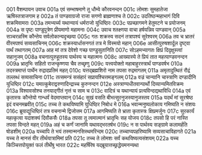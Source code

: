 001	वैशम्पायन उवाच
001a	एवं सम्भाषमाणे तु धौम्ये कौरवनन्दन
001c	लोमशः सुमहातेजा ऋषिस्तत्राजगाम ह
002a	तं पाण्डवाग्रजो राजा सगणो ब्राह्मणाश्च ते
002c	उदतिष्ठन्महाभागं दिवि शक्रमिवामराः
003a	तमभ्यर्च्य यथान्यायं धर्मराजो युधिष्ठिरः
003c	पप्रच्छागमने हेतुमटने च प्रयोजनम्
004a	स पृष्टः पाण्डुपुत्रेण प्रीयमाणो महामनाः
004c	उवाच श्लक्ष्णया वाचा हर्षयन्निव पाण्डवान्
005a	सञ्चरन्नस्मि कौन्तेय सर्वलोकान्यदृच्छया
005c	गतः शक्रस्य सदनं तत्रापश्यं सुरेश्वरम्
006a	तव च भ्रातरं वीरमपश्यं सव्यसाचिनम्
006c	शक्रस्यार्धासनगतं तत्र मे विस्मयो महान्
006e	आसीत्पुरुषशार्दूल दृष्ट्वा पार्थं तथागतम्
007a	आह मां तत्र देवेशो गच्छ पाण्डुसुतानिति
007c	सोऽहमभ्यागतः क्षिप्रं दिदृक्षुस्त्वां सहानुजम्
008a	वचनात्पुरुहूतस्य पार्थस्य च महात्मनः
008c	आख्यास्ये ते प्रियं तात महत्पाण्डवनन्दन
009a	भ्रातृभिः सहितो राजन्कृष्णया चैव तच्छृणु
009c	यत्त्वयोक्तो महाबाहुरस्त्रार्थं पाण्डवर्षभ
010a	तदस्त्रमाप्तं पार्थेन रुद्रादप्रतिमं महत्
010c	यत्तद्ब्रह्मशिरो नाम तपसा रुद्रमागतम्
011a	अमृतादुत्थितं रौद्रं तल्लब्धं सव्यसाचिना
011c	तत्समन्त्रं ससंहारं सप्रायश्चित्तमङ्गलम्
012a	वज्रं चान्यानि चास्त्राणि दण्डादीनि युधिष्ठिर
012c	यमात्कुबेराद्वरुणादिन्द्राच्च कुरुनन्दन
012e	अस्त्राण्यधीतवान्पार्थो दिव्यान्यमितविक्रमः
013a	विश्वावसोश्च तनयाद्गीतं नृत्तं च साम च
013c	वादित्रं च यथान्यायं प्रत्यविन्दद्यथाविधि
014a	एवं कृतास्त्रः कौन्तेयो गान्धर्वं वेदमाप्तवान्
014c	सुखं वसति बीभत्सुरनुजस्यानुजस्तव
015a	यदर्थं मां सुरश्रेष्ठ इदं वचनमब्रवीत्
015c	तच्च ते कथयिष्यामि युधिष्ठिर निबोध मे
016a	भवान्मनुष्यलोकाय गमिष्यति न संशयः
016c	ब्रूयाद्युधिष्ठिरं तत्र वचनान्मे द्विजोत्तम
017a	आगमिष्यति ते भ्राता कृतास्त्रः क्षिप्रमर्जुनः
017c	सुरकार्यं महत्कृत्वा यदाशक्यं दिवौकसैः
018a	तपसा तु त्वमात्मानं भ्रातृभिः सह योजय
018c	तपसो हि परं नास्ति तपसा विन्दते महत्
019a	अहं च कर्णं जानामि यथावद्भरतर्षभ
019c	न स पार्थस्य सङ्ग्रामे कलामर्हति षोडशीम्
020a	यच्चापि ते भयं तस्मान्मनसिस्थमरिन्दम
020c	तच्चाप्यपहरिष्यामि सव्यसाचाविहागते
021a	यच्च ते मानसं वीर तीर्थयात्रामिमां प्रति
021c	तच्च ते लोमशः सर्वं कथयिष्यत्यसंशयम्
022a	यच्च किञ्चित्तपोयुक्तं फलं तीर्थेषु भारत
022c	महर्षिरेष यद्ब्रूयात्तच्छ्रद्धेयमनन्यथा
